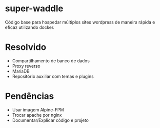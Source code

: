 # super-waddle

Código base para hospedar múltiplos sites wordpress de maneira rápida e eficaz utilizando docker.

# Resolvido

* Compartilhamento de banco de dados
* Proxy reverso
* MariaDB
* Repositório auxiliar com temas e plugins

# Pendências

* Usar imagem Alpine-FPM
* Trocar apache por nginx
* Documentar/Explicar código e projeto
